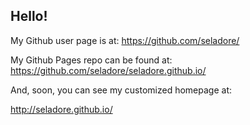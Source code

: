 ## Hello!

My Github user page is at: 
https://github.com/seladore/

My Github Pages repo can be found at:  
https://github.com/seladore/seladore.github.io/

And, soon, you can see my customized homepage at:

http://seladore.github.io/
